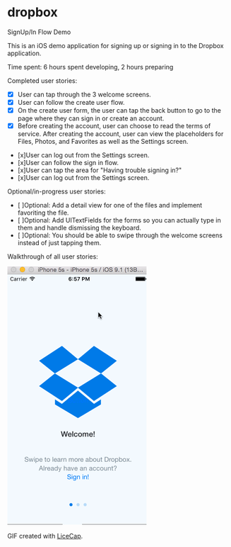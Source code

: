 # dropbox 

SignUp/In Flow Demo

This is an iOS demo application for signing up or signing in to the Dropbox application. 


Time spent: 6 hours spent developing, 2 hours preparing

Completed user stories:

* [x] User can tap through the 3 welcome screens.
* [x] User can follow the create user flow.
* [x] On the create user form, the user can tap the back button to go to the page where they can sign in or create an account.
* [x] Before creating the account, user can choose to read the terms of service.
After creating the account, user can view the placeholders for Files, Photos, and Favorites as well as the Settings screen.
* [x]User can log out from the Settings screen.
* [x]User can follow the sign in flow.
* [x]User can tap the area for "Having trouble signing in?"
* [x]User can log out from the Settings screen.

Optional/in-progress user stories:
* [ ]Optional: Add a detail view for one of the files and implement favoriting the file.
* [ ]Optional: Add UITextFields for the forms so you can actually type in them and handle dismissing the keyboard.
* [ ]Optional: You should be able to swipe through the welcome screens instead of just tapping them.
 


Walkthrough of all user stories:

![Video Walkthrough](dropbox.gif)

GIF created with [LiceCap](http://www.cockos.com/licecap/).

